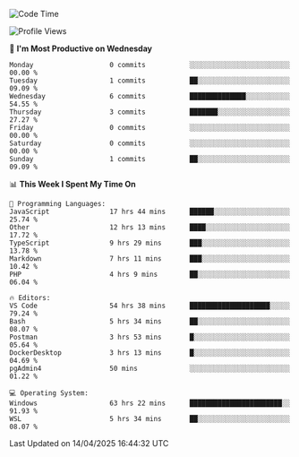 <!--START_SECTION:waka-->
![Code Time](http://img.shields.io/badge/Code%20Time-4%2C647%20hrs%2052%20mins-blue)

![Profile Views](http://img.shields.io/badge/Profile%20Views-8-blue)

📅 **I'm Most Productive on Wednesday** 

```text
Monday                   0 commits           ░░░░░░░░░░░░░░░░░░░░░░░░░   00.00 % 
Tuesday                  1 commits           ██░░░░░░░░░░░░░░░░░░░░░░░   09.09 % 
Wednesday                6 commits           ██████████████░░░░░░░░░░░   54.55 % 
Thursday                 3 commits           ███████░░░░░░░░░░░░░░░░░░   27.27 % 
Friday                   0 commits           ░░░░░░░░░░░░░░░░░░░░░░░░░   00.00 % 
Saturday                 0 commits           ░░░░░░░░░░░░░░░░░░░░░░░░░   00.00 % 
Sunday                   1 commits           ██░░░░░░░░░░░░░░░░░░░░░░░   09.09 % 
```


📊 **This Week I Spent My Time On** 

```text
💬 Programming Languages: 
JavaScript               17 hrs 44 mins      ██████░░░░░░░░░░░░░░░░░░░   25.74 % 
Other                    12 hrs 13 mins      ████░░░░░░░░░░░░░░░░░░░░░   17.72 % 
TypeScript               9 hrs 29 mins       ███░░░░░░░░░░░░░░░░░░░░░░   13.78 % 
Markdown                 7 hrs 11 mins       ███░░░░░░░░░░░░░░░░░░░░░░   10.42 % 
PHP                      4 hrs 9 mins        ██░░░░░░░░░░░░░░░░░░░░░░░   06.04 % 

🔥 Editors: 
VS Code                  54 hrs 38 mins      ████████████████████░░░░░   79.24 % 
Bash                     5 hrs 34 mins       ██░░░░░░░░░░░░░░░░░░░░░░░   08.07 % 
Postman                  3 hrs 53 mins       █░░░░░░░░░░░░░░░░░░░░░░░░   05.64 % 
DockerDesktop            3 hrs 13 mins       █░░░░░░░░░░░░░░░░░░░░░░░░   04.69 % 
pgAdmin4                 50 mins             ░░░░░░░░░░░░░░░░░░░░░░░░░   01.22 % 

💻 Operating System: 
Windows                  63 hrs 22 mins      ███████████████████████░░   91.93 % 
WSL                      5 hrs 34 mins       ██░░░░░░░░░░░░░░░░░░░░░░░   08.07 % 
```


 Last Updated on 14/04/2025 16:44:32 UTC
<!--END_SECTION:waka-->
